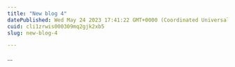```yaml
---
title: "New blog 4"
datePublished: Wed May 24 2023 17:41:22 GMT+0000 (Coordinated Universal Time)
cuid: cli1zrwis000309mq2gjk2xb5
slug: new-blog-4

---
```


...